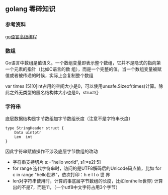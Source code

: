 ## golang 零碎知识

### 参考资料
[go语言高级编程](https://chai2010.gitbooks.io/advanced-go-programming-book/content/ch1-basic/ch1-03-array-string-and-slice.html)



### 数组
Go语言中数组是值语义。一个数组变量即表示整个数组，它并不是隐式的指向第一个元素的指针（比如C语言的数
组），而是一个完整的值。当一个数组变量被赋值或者被传递的时候，实际上会复制整个数组

var times [5][0]int占用的空间大小是0，可以使用unsafe.Sizeof(times)计算。除此之外无类型的匿名结构体大小也是0，struct{}

### 字符串

底层数据结构是字节数组加字节数组长度（注意不是字符串长度）

```
type StringHeader struct {
    Data uintptr
    Len  int
}
```
因此字符串赋值操作不涉及底层字节数组的改动

- 字符串支持切片 s:="hello world", s1:=s2[:5]
- for range 迭代字符串时，访问的是UTF8解码后的Unicode码点值，比如 for c in range "hello世界"，依次打印：h e l l o 世 界
- len对字符串使用时，计算的事底层字节数组的长度，比如len(hello世界) 计算出的不是7，而是11，（一个utf8中文字符占用3个字节）




